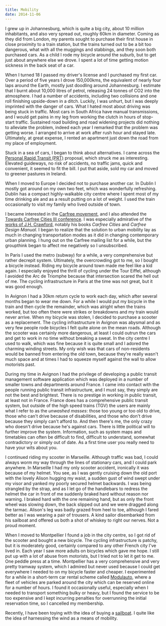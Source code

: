 ```yaml
---
title: Mobility
date: 2014-11-06
---
```


I grew up in Johannesburg, which is quite a big city, about 10 million inhabitants, and also very spread out, roughly 60km in diameter.  Coming as they did from London, my parents sought to purchase their first house in close proximity to a train station, but the trains turned out to be a bit too dangerous, what with all the muggings and stabbings, and they soon both purchased cars.  As a child I rode my bicycle around the suburb, but to get just about anywhere else we drove.  I spent a lot of time getting motion sickness in the back seat of a car.

When I turned 18 I passed my driver's license and I purchased my first car.  Over a period of five years I drove 150,000kms, the equivalent of nearly four laps around the Earth, mostly just doodling around Johannesburg.  I estimate that I burnt about 10,000 litres of petrol, releasing 24 tonnes of CO2 into the atmosphere.  I had a number of accidents, including two collisions and one roll finishing upside-down in a ditch.  Luckily, I was unhurt, but I was deeply imprinted with the danger of cars.  What I hated most about driving was being stuck in traffic.  Most cars in South Africa have manual transmissions, and I would get pains in my leg from working the clutch in hours of stop-start traffic.  Sustained road building and road widening projects did nothing to alleviate the problem, indeed each year I remarked that the problem was getting worse.  I arranged to arrive at work after rush hour and stayed late.  Ultimately, at great expense, I rented an apartment just down the road from my place of employment.

Stuck in a sea of cars, I began to think about alternatives.  I came across the [Personal Rapid Transit (PRT)](http://en.wikipedia.org/wiki/Personal_rapid_transit) proposal, which struck me as interesting.  Elevated guideways, no risk of accidents, no traffic jams, quick and convenient, it seemed to fit the bill.  I put that aside, sold my car and moved to greener pastures in Ireland.

When I moved to Europe I decided not to purchase another car.  In Dublin I mostly got around on my own two feet, which was wonderfully refreshing.  Dublin has a compact highly-walkable city centre where I spent most of my time drinking ale and as a result putting on a lot of weight.  I used the train occasionally to visit my family who lived outside of town.

I became interested in the [Carfree movement](http://www.worldcarfree.net), and I also attended the [Towards Carfree Cities III conference](http://www.worldcarfree.net/conference/2003/index.php).  I was especially admirative of the [works of J.H. Crawford](http://www.carfree.com), notably his books *Carfree Cities* and *Carfree Design Manual*.  I began to realize that the solution to urban mobility lay as much in changing transportation modes as it did in changing contemporary urban planning.  I hung out on the Carfree mailing list for a while, but the groupthink began to affect me negatively so I unsubscribed.

In Paris I used the metro (subway) for a while, a very comprehensive but rather decrepit system.  Ultimately, the overcrowding got to me, so I bought a bicycle instead.  Riding my bicycle around town made me feel like a kid again.  I especially enjoyed the thrill of cycling under the Tour Eiffel, although I avoided the Arc de Triomphe because that intersection scared the hell out of me.  The cycling infrastructure in Paris at the time was not great, but it was good enough.

In Avignon I had a 30km return cycle to work each day, which after several months began to wear me down.  For a while I would put my bicycle in the train and then cycle the remainder, which was alright when the trains worked, but too often there were strikes or breakdowns and my train would never arrive.  When my bicycle was stolen, I decided to purchase a scooter as a replacement.  The cycling infrastructure in Avignon was abysmal and as very few people rode bicycles I felt quite alone on the mean roads.  Although the scooter was certainly more dangerous, at least I could outrun the cars and get to work in no time without breaking a sweat.  In the city centre I used to walk, which was fine because it is quite small and I adored the charming winding streets.  My only wish was that cars of non-residents would be banned from entering the old town, because they're really wasn't much space and at times I had to squeeze myself against the wall to allow motorists past.

During my time in Avignon I had the privilege of developing a public transit management software application which was deployed in a number of smaller towns and departments around France.  I came into contact with the people running public transit infrastructure, and I must say, they simply are not the best and brightest.  There is no prestige in working in public transit, at least not in France.  France does has a comprehensive public transit system, but outside of the high speed trains (TGV) the users are mainly what I refer to as the *unwashed masses*: those too young or too old to drive, those who can't drive because of disabilities, and those who don't drive because they simply can't afford to.  And then there's me, the only crazy who doesn't drive because he's against cars.  There is little political will to further improve the system.  Information, such as system maps and timetables can often be difficult to find, difficult to understand, somewhat contradictory or simply out of date.  As a first time user you really need to have your wits about you.

I continued riding my scooter in Marseille.  Although traffic was bad, I could always worm my way through the lines of stationary cars, and I could park anywhere.  In Marseille I had my only scooter accident, ironically it was because of my helmet.  You see, as I was gently cruising down the old port with the lovely Alison hugging my waist, a sudden gust of wind swept under my visor and yanked my poorly secured helmet backwards.  I was being strangled by the strap, and as I let go of the handlebars to redress the helmet the car in front of me suddenly braked hard without reason nor warning.  I braked hard with the one remaining hand, but as only the front wheel was slowing down, the back slipped out and we were dragged along the tarmac.  Alison's leg was badly grazed from heel to toe, although I fared better as I was wearing a pair of trousers.  A kind sailor disembarked from his sailboat and offered us both a shot of whiskey to right our nerves.  Not a proud moment.

When I moved to Montpellier I found a job in the city centre, so I got rid of the scooter and bought a new bicycle.  The cycling infrastructure is patchy, but it is moderately good, certainly compared to any other French city I've lived in.  Each year I saw more adults on bicycles which gave me hope.  I still put up with a lot of abuse from motorists, but I tried not to let it get to me.  One peddle press at a time.  Montpellier has a very comprehensive and very pretty tramway system, which I admired but never used because I could get everywhere I needed to on my bicycle faster and cheaper.  I experimented for a while in a short-term car rental scheme called [Modulauto](http://www.modulauto.net), where a fleet of vehicles are parked around the city which can be reserved online for a number of hours.  I found it occasionally useful, especially when I needed to transport something bulky or heavy, but I found the service to be too expensive and I kept incurring penalties for overrunning the initial reservation time, so I cancelled my membership.

Recently, I have been toying with the idea of buying a [sailboat](/sailboats/).  I quite like the idea of harnessing the wind as a means of mobility.